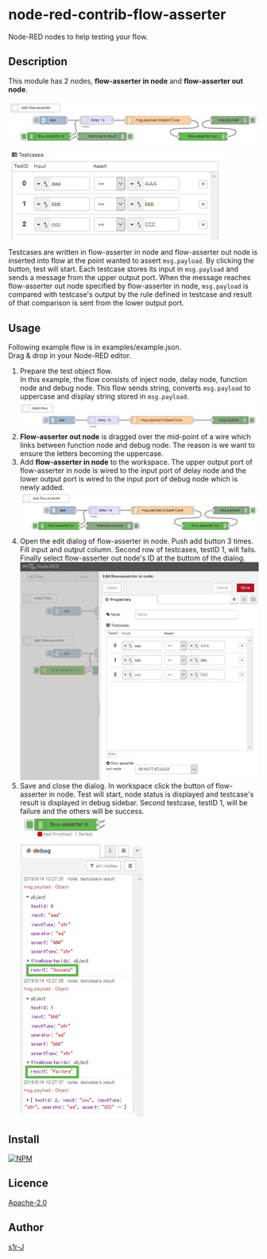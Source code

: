 node-red-contrib-flow-asserter
====

Node-RED nodes to help testing your flow.

## Description

This module has 2 nodes, **flow-asserter in node** and **flow-asserter out node**.

![flow-asserter](./images/assertflow.png)  
![testcases](./images/testcases.png)

Testcases are written in flow-asserter in node and flow-asserter out node is inserted into flow at the point wanted to assert <code>msg.payload</code>. By clicking the button, test will start. Each testcase stores its input in <code>msg.payload</code> and sends a message from the upper output port. When the message reaches flow-asserter out node specified by flow-asserter in node, <code>msg.payload</code> is compared with testcase's output by the rule defined in testcase and result of that comparison is sent from the lower output port.

## Usage

Following example flow is in examples/example.json.  
Drag & drop in your Node-RED editor.

1. Prepare the test object flow.  
In this example, the flow consists of inject node, delay node, function node and debug node. This flow sends string, converts `msg.payload` to uppercase and display string stored in `msg.payload`.
![intactflow](./images/intactflow.png)
1. **Flow-asserter out node** is dragged over the mid-point of a wire which links between function node and debug node. The reason is we want to ensure the letters becoming the uppercase.
1. Add **flow-asserter in node** to the workspace. The upper output port of flow-asserter in node is wired to the input port of delay node and the lower output port is wired to the input port of debug node which is newly added.
![assertflow](./images/assertflow.png)
1. Open the edit dialog of flow-asserter in node. Push add button 3 times. Fill input and output column. Second row of testcases, testID 1, will fails. Finally select flow-asserter out node's ID at the buttom of the dialog.
![edit-dialog](./images/dialog.png)
1. Save and close the dialog. In workspace click the button of flow-asserter in node. Test will start, node status is displayed and testcase's result is displayed in debug sidebar. Second testcase, testID 1, will be failure and the others will be success.  
![test-finished](./images/statusfinish.png)  
![debug-sidebar](./images/debugsidebar.png)

## Install

[![NPM](https://nodei.co/npm/node-red-contrib-flow-asserter.png)](https://nodei.co/npm/node-red-contrib-flow-asserter/)

## Licence

[Apache-2.0](http://www.apache.org/licenses/LICENSE-2.0.html)

## Author

[s1r-J](https://github.com/s1r-J)